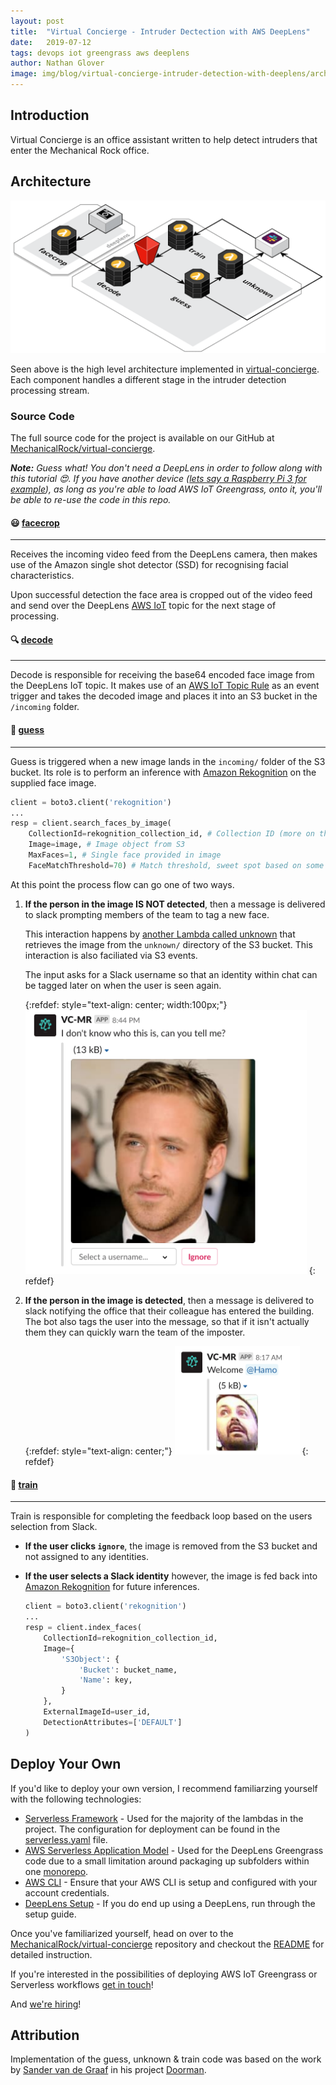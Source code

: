 ```yaml
---
layout: post
title:  "Virtual Concierge - Intruder Dectection with AWS DeepLens"
date:   2019-07-12
tags: devops iot greengrass aws deeplens
author: Nathan Glover
image: img/blog/virtual-concierge-intruder-detection-with-deeplens/architecture.png
---
```


## Introduction

Virtual Concierge is an office assistant written to help detect intruders that enter the Mechanical Rock office.

## Architecture

![Architecture](/img/blog/virtual-concierge-intruder-detection-with-deeplens/architecture.png)

Seen above is the high level architecture implemented in [virtual-concierge](https://github.com/MechanicalRock/virtual-concierge). Each component handles a different stage in the intruder detection processing stream.

### Source Code

The full source code for the project is available on our GitHub at [MechanicalRock/virtual-concierge](https://github.com/MechanicalRock/virtual-concierge).

_**Note:** Guess what! You don't need a DeepLens in order to follow along with this tutorial 😍. If you have another device ([lets say a Raspberry Pi 3 for example](https://docs.aws.amazon.com/greengrass/latest/developerguide/gg-gs.html)), as long as you're able to load AWS IoT Greengrass, onto it, you'll be able to re-use the code in this repo._

#### 😃 [facecrop](https://github.com/MechanicalRock/virtual-concierge/blob/master/deeplens/facecrop.py)

---

Receives the incoming video feed from the DeepLens camera, then makes use of the Amazon single shot detector (SSD) for recognising facial characteristics.

Upon successful detection the face area is cropped out of the video feed and send over the DeepLens [AWS IoT](https://aws.amazon.com/iot/) topic for the next stage of processing.

#### 🔍 [decode](https://github.com/MechanicalRock/virtual-concierge/blob/master/doorman/decode.py)

---

Decode is responsible for receiving the base64 encoded face image from the DeepLens IoT topic. It makes use of an [AWS IoT Topic Rule](https://docs.aws.amazon.com/iot/latest/developerguide/iot-rules-tutorial.html) as an event trigger and takes the decoded image and places it into an S3 bucket in the `/incoming` folder.

#### 🔮 [guess](https://github.com/MechanicalRock/virtual-concierge/blob/master/doorman/guess.py)

---

Guess is triggered when a new image lands in the `incoming/` folder of the S3 bucket. Its role is to perform an inference with [Amazon Rekognition](https://aws.amazon.com/rekognition/) on the supplied face image.

```python
client = boto3.client('rekognition')
...
resp = client.search_faces_by_image(
    CollectionId=rekognition_collection_id, # Collection ID (more on this later)
    Image=image, # Image object from S3
    MaxFaces=1, # Single face provided in image
    FaceMatchThreshold=70) # Match threshold, sweet spot based on some tweaking.
```

At this point the process flow can go one of two ways.

1. **If the person in the image IS NOT detected**, then a message is delivered to slack prompting members of the team to tag a new face.

    This interaction happens by [another Lambda called unknown](https://github.com/MechanicalRock/virtual-concierge/blob/master/doorman/unknown.py) that retrieves the image from the `unknown/` directory of the S3 bucket. This interaction is also faciliated via S3 events.

    The input asks for a Slack username so that an identity within chat can be tagged later on when the user is seen again.

    {:refdef: style="text-align: center; width:100px;"}
    <img src="/img/blog/virtual-concierge-intruder-detection-with-deeplens/hamish-slack-02.png" width="450">
    {: refdef}

2. **If the person in the image is detected**, then a message is delivered to slack notifying the office that their colleague has entered the building. The bot also tags the user into the message, so that if it isn't actually them they can quickly warn the team of the imposter.

    {:refdef: style="text-align: center;"}
    <img src="/img/blog/virtual-concierge-intruder-detection-with-deeplens/hamish-slack-01.png" width="200">
    {: refdef}

#### 🥋 [train](https://github.com/MechanicalRock/virtual-concierge/blob/master/doorman/train.py)

---

Train is responsible for completing the feedback loop based on the users selection from Slack.

* **If the user clicks `ignore`**, the image is removed from the S3 bucket and not assigned to any identities.

* **If the user selects a Slack identity** however, the image is fed back into [Amazon Rekognition](https://aws.amazon.com/rekognition/) for future inferences.

    ```python
    client = boto3.client('rekognition')
    ...
    resp = client.index_faces(
        CollectionId=rekognition_collection_id,
        Image={
            'S3Object': {
                'Bucket': bucket_name,
                'Name': key,
            }
        },
        ExternalImageId=user_id,
        DetectionAttributes=['DEFAULT']
    )
    ```

## Deploy Your Own

If you'd like to deploy your own version, I recommend familiarzing yourself with the following technologies:

* [Serverless Framework](https://serverless.com/) - Used for the majority of the lambdas in the project. The configuration for deployment can be found in the [serverless.yaml](https://github.com/MechanicalRock/virtual-concierge/blob/master/serverless.yml) file.
* [AWS Serverless Application Model](https://aws.amazon.com/serverless/sam/) - Used for the DeepLens Greengrass code due to a small limitation around packaging up subfolders within one [monorepo](https://mechanicalrock.github.io/2019/02/03/monorepos-aws-codebuild.html).
* [AWS CLI](https://docs.aws.amazon.com/cli/latest/userguide/cli-chap-configure.html) - Ensure that your AWS CLI is setup and configured with your account credentials.
* [DeepLens Setup](https://docs.aws.amazon.com/deeplens/latest/dg/deeplens-getting-started-set-up.html) - If you do end up using a DeepLens, run through the setup guide.

Once you've familiarized yourself, head on over to the [MechanicalRock/virtual-concierge](https://github.com/MechanicalRock/virtual-concierge) repository and checkout the [README](https://github.com/MechanicalRock/virtual-concierge/blob/master/readme.md) for detailed instruction.

If you're interested in the possibilities of deploying AWS IoT Greengrass or Serverless workflows [get in touch](https://www.mechanicalrock.io/lets-get-started)!

And [we're hiring](https://www.mechanicalrock.io/lets-get-started)!

## Attribution

Implementation of the guess, unknown & train code was based on the work by [Sander van de Graaf](https://github.com/svdgraaf) in his project [Doorman](https://devpost.com/software/doorman-a1oh0e).
